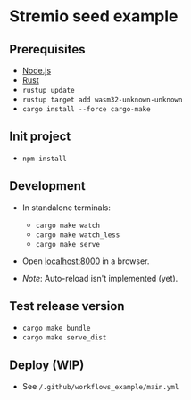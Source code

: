 # Stremio seed example

## Prerequisites

- [Node.js](https://nodejs.org/en/)
- [Rust](https://www.rust-lang.org/tools/install)
- `rustup update`
- `rustup target add wasm32-unknown-unknown`
- `cargo install --force cargo-make`

## Init project

- `npm install`

## Development

- In standalone terminals:
  - `cargo make watch`
  - `cargo make watch_less`
  - `cargo make serve`
  
- Open [localhost:8000](http://localhost:8000) in a browser.
- _Note_: Auto-reload isn't implemented (yet).

## Test release version

- `cargo make bundle`
- `cargo make serve_dist`

## Deploy (WIP)

- See `/.github/workflows_example/main.yml`

